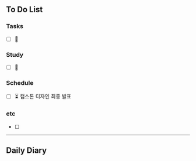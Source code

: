 ## To Do List
### Tasks
- [ ] 📅

### Study
- [ ] 📅 

### Schedule
- [ ] ⏳ 캡스톤 디자인 최종 발표

### etc
- [ ] 

---
## Daily Diary

